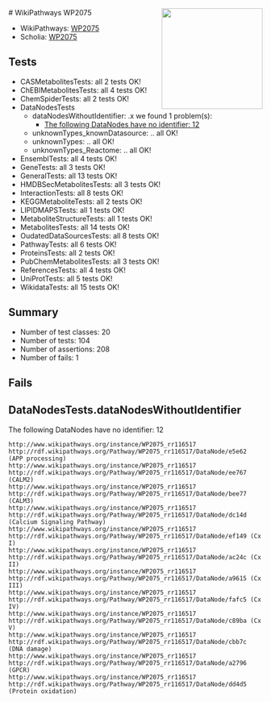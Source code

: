 <img style="float: right; width: 200px" src="https://upload.wikimedia.org/wikipedia/commons/thumb/8/83/Wplogo_with_text_500.png/640px-Wplogo_with_text_500.png" />
# WikiPathways WP2075

* WikiPathways: [WP2075](https://wikipathways.org/pathways/WP2075)
* Scholia: [WP2075](https://scholia.toolforge.org/wikipathways/WP2075)
## Tests
* CASMetabolitesTests: all 2 tests OK!
* ChEBIMetabolitesTests: all 4 tests OK!
* ChemSpiderTests: all 2 tests OK!
* DataNodesTests
    * dataNodesWithoutIdentifier: .x we found 1 problem(s):
        * [The following DataNodes have no identifier: 12](#8792c492)
    * unknownTypes_knownDatasource: .. all OK!
    * unknownTypes: .. all OK!
    * unknownTypes_Reactome: .. all OK!
* EnsemblTests: all 4 tests OK!
* GeneTests: all 3 tests OK!
* GeneralTests: all 13 tests OK!
* HMDBSecMetabolitesTests: all 3 tests OK!
* InteractionTests: all 8 tests OK!
* KEGGMetaboliteTests: all 2 tests OK!
* LIPIDMAPSTests: all 1 tests OK!
* MetaboliteStructureTests: all 1 tests OK!
* MetabolitesTests: all 14 tests OK!
* OudatedDataSourcesTests: all 8 tests OK!
* PathwayTests: all 6 tests OK!
* ProteinsTests: all 2 tests OK!
* PubChemMetabolitesTests: all 3 tests OK!
* ReferencesTests: all 4 tests OK!
* UniProtTests: all 5 tests OK!
* WikidataTests: all 15 tests OK!


## Summary

* Number of test classes: 20
* Number of tests: 104
* Number of assertions: 208
* Number of fails: 1

## Fails

<a name="8792c492" />

## DataNodesTests.dataNodesWithoutIdentifier

The following DataNodes have no identifier: 12
```
http://www.wikipathways.org/instance/WP2075_rr116517 http://rdf.wikipathways.org/Pathway/WP2075_rr116517/DataNode/e5e62 (APP processing)
http://www.wikipathways.org/instance/WP2075_rr116517 http://rdf.wikipathways.org/Pathway/WP2075_rr116517/DataNode/ee767 (CALM2)
http://www.wikipathways.org/instance/WP2075_rr116517 http://rdf.wikipathways.org/Pathway/WP2075_rr116517/DataNode/bee77 (CALM3)
http://www.wikipathways.org/instance/WP2075_rr116517 http://rdf.wikipathways.org/Pathway/WP2075_rr116517/DataNode/dc14d (Calcium Signaling Pathway)
http://www.wikipathways.org/instance/WP2075_rr116517 http://rdf.wikipathways.org/Pathway/WP2075_rr116517/DataNode/ef149 (Cx I)
http://www.wikipathways.org/instance/WP2075_rr116517 http://rdf.wikipathways.org/Pathway/WP2075_rr116517/DataNode/ac24c (Cx II)
http://www.wikipathways.org/instance/WP2075_rr116517 http://rdf.wikipathways.org/Pathway/WP2075_rr116517/DataNode/a9615 (Cx III)
http://www.wikipathways.org/instance/WP2075_rr116517 http://rdf.wikipathways.org/Pathway/WP2075_rr116517/DataNode/fafc5 (Cx IV)
http://www.wikipathways.org/instance/WP2075_rr116517 http://rdf.wikipathways.org/Pathway/WP2075_rr116517/DataNode/c89ba (Cx V)
http://www.wikipathways.org/instance/WP2075_rr116517 http://rdf.wikipathways.org/Pathway/WP2075_rr116517/DataNode/cbb7c (DNA damage)
http://www.wikipathways.org/instance/WP2075_rr116517 http://rdf.wikipathways.org/Pathway/WP2075_rr116517/DataNode/a2796 (GPCR)
http://www.wikipathways.org/instance/WP2075_rr116517 http://rdf.wikipathways.org/Pathway/WP2075_rr116517/DataNode/dd4d5 (Protein oxidation)
```


